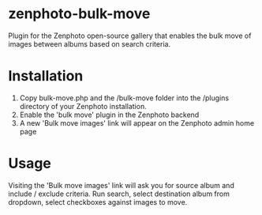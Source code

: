 # zenphoto-bulk-move
Plugin for the Zenphoto open-source gallery that enables the bulk move of images between albums based on search criteria.

# Installation
1. Copy bulk-move.php and the /bulk-move folder into the /plugins directory of your Zenphoto installation.
2. Enable the 'bulk move' plugin in the Zenphoto backend
3. A new 'Bulk move images' link will appear on the Zenphoto admin home page

# Usage

Visiting the 'Bulk move images' link will ask you for source album and include / exclude criteria.
Run search, select destination album from dropdown, select checkboxes against images to move.